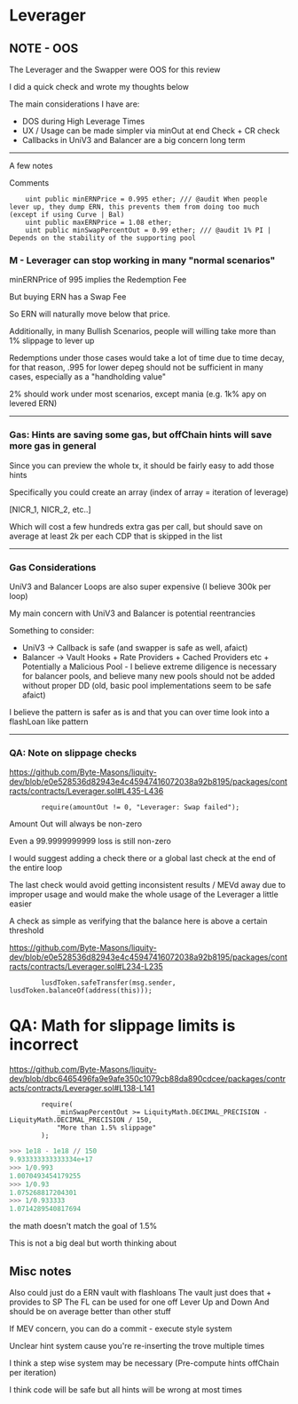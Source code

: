 # Leverager

## NOTE - OOS

The Leverager and the Swapper were OOS for this review

I did a quick check and wrote my thoughts below

The main considerations I have are:
- DOS during High Leverage Times
- UX / Usage can be made simpler via minOut at end Check + CR check
- Callbacks in UniV3 and Balancer are a big concern long term

-----


A few notes

Comments
```solidity
    uint public minERNPrice = 0.995 ether; /// @audit When people lever up, they dump ERN, this prevents them from doing too much (except if using Curve | Bal)
    uint public maxERNPrice = 1.08 ether;
    uint public minSwapPercentOut = 0.99 ether; /// @audit 1% PI | Depends on the stability of the supporting pool
```

### M - Leverager can stop working in many "normal scenarios"

minERNPrice of 995 implies the Redemption Fee

But buying ERN has a Swap Fee

So ERN will naturally move below that price.

Additionally, in many Bullish Scenarios, people will willing take more than 1% slippage to lever up

Redemptions under those cases would take a lot of time due to time decay, for that reason, .995 for lower depeg should not be sufficient in many cases, especially as a "handholding value"

2% should work under most scenarios, except mania (e.g. 1k% apy on levered ERN)

----

### Gas: Hints are saving some gas, but offChain hints will save more gas in general

Since you can preview the whole tx, it should be fairly easy to add those hints

Specifically you could create an array (index of array = iteration of leverage)

[NICR_1, NICR_2, etc..]

Which will cost a few hundreds extra gas per call, but should save on average at least 2k per each CDP that is skipped in the list

-----

### Gas Considerations

UniV3 and Balancer Loops are also super expensive (I believe 300k per loop)

My main concern with UniV3 and Balancer is potential reentrancies

Something to consider:
- UniV3 -> Callback is safe (and swapper is safe as well, afaict)
- Balancer -> Vault Hooks + Rate Providers + Cached Providers etc + Potentially a Malicious Pool - I believe extreme diligence is necessary for balancer pools, and believe many new pools should not be added without proper DD (old, basic pool implementations seem to be safe afaict)

I believe the pattern is safer as is and that you can over time look into a flashLoan like pattern

----

### QA: Note on slippage checks

https://github.com/Byte-Masons/liquity-dev/blob/e0e528536d82943e4c45947416072038a92b8195/packages/contracts/contracts/Leverager.sol#L435-L436

```solidity
        require(amountOut != 0, "Leverager: Swap failed");

```
Amount Out will always be non-zero

Even a 99.9999999999 loss is still non-zero

I would suggest adding a check there or a global last check at the end of the entire loop

The last check would avoid getting inconsistent results / MEVd away due to improper usage and would make the whole usage of the Leverager a little easier

A check as simple as verifying that the balance here is above a certain threshold

https://github.com/Byte-Masons/liquity-dev/blob/e0e528536d82943e4c45947416072038a92b8195/packages/contracts/contracts/Leverager.sol#L234-L235

```solidity
        lusdToken.safeTransfer(msg.sender, lusdToken.balanceOf(address(this)));

```


# QA: Math for slippage limits is incorrect

https://github.com/Byte-Masons/liquity-dev/blob/dbc6465496fa9e9afe350c1079cb88da890cdcee/packages/contracts/contracts/Leverager.sol#L138-L141

```solidity
        require(
            _minSwapPercentOut >= LiquityMath.DECIMAL_PRECISION - LiquityMath.DECIMAL_PRECISION / 150,
            "More than 1.5% slippage"
        );
```

```python
>>> 1e18 - 1e18 // 150
9.933333333333334e+17
>>> 1/0.993
1.0070493454179255
>>> 1/0.93
1.075268817204301
>>> 1/0.933333
1.0714289540817694
```

the math doesn't match the goal of 1.5%

This is not a big deal but worth thinking about

## Misc notes

Also could just do a ERN vault with flashloans
The vault just does that + provides to SP
The FL can be used for one off Lever Up and Down
And should be on average better than other stuff

If MEV concern, you can do a commit - execute style system

Unclear hint system cause you're re-inserting the trove multiple times

I think a step wise system may be necessary
(Pre-compute hints offChain per iteration)

I think code will be safe but all hints will be wrong at most times